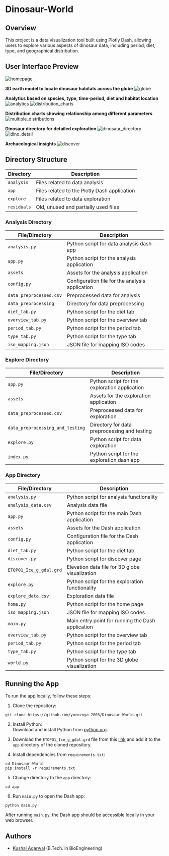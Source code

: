 # Dinosaur-World

## Overview

This project is a data visualization tool built using Plotly Dash, allowing users to explore various aspects of dinosaur data, including period, diet, type, and geographical distribution.

## User Interface Preview
![homepage](https://github.com/yorozuya-2003/Dinosaur-World/assets/101598170/2bbb1f51-2ddc-4040-87c2-a902b8f31f50)

**3D earth model to locate dinosaur habitats across the globe**
![globe](https://github.com/yorozuya-2003/Dinosaur-World/assets/101598170/10922b29-07c3-4abc-a59c-645892b434a4)

**Analytics based on species, type, time-period, diet and habitat location**
![analytics](https://github.com/yorozuya-2003/Dinosaur-World/assets/101598170/0020ccb9-0ee7-4a48-b0c4-2d80632f1b82)
![distribution_charts](https://github.com/yorozuya-2003/Dinosaur-World/assets/101598170/f465b087-114b-4010-8565-3157a07e800b)

**Distribution charts showing relationship among different parameters**
![multiple_distributions](https://github.com/yorozuya-2003/Dinosaur-World/assets/101598170/dbfe58a3-0060-439f-9bab-e3518ebb77f4)

**Dinosaur directory for detailed exploration**
![dinosaur_directory](https://github.com/yorozuya-2003/Dinosaur-World/assets/101598170/2b4c5156-35af-4a97-a9d2-50d4698213ae)
![dino_detail](https://github.com/yorozuya-2003/Dinosaur-World/assets/101598170/530cacef-73c7-42b4-9f3c-76f8aa3d8350)

**Archaeological insights**
![discover](https://github.com/yorozuya-2003/Dinosaur-World/assets/101598170/46060753-e54d-4dcc-86f6-577edae817e6)

## Directory Structure

| Directory       | Description                                                  |
|-----------------|--------------------------------------------------------------|
| `analysis`      | Files related to data analysis                               |
| `app`           | Files related to the Plotly Dash application                 |
| `explore`       | Files related to data exploration                             |
| `residuals`       | Old, unused and partially used files                             |

### Analysis Directory

| File/Directory          | Description                                            |
|-------------------------|--------------------------------------------------------|
| `analysis.py`           | Python script for data analysis dash app               |
| `app.py`                | Python script for the analysis application             |
| `assets`                | Assets for the analysis application                    |
| `config.py`             | Configuration file for the analysis application       |
| `data_preprocessed.csv` | Preprocessed data for analysis                         |
| `data_preprocessing`    | Directory for data preprocessing                       |
| `diet_tab.py`           | Python script for the diet tab                         |
| `overview_tab.py`       | Python script for the overview tab                     |
| `period_tab.py`         | Python script for the period tab                       |
| `type_tab.py`           | Python script for the type tab                         |
| `iso_mapping.json`      | JSON file for mapping ISO codes                        |

### Explore Directory

| File/Directory             | Description                                      |
|----------------------------|--------------------------------------------------|
| `app.py`                   | Python script for the exploration application    |
| `assets`                   | Assets for the exploration application           |
| `data_preprocessed.csv`    | Preprocessed data for exploration                |
| `data_preprocessing_and_testing` | Directory for data preprocessing and testing |
| `explore.py`               | Python script for data exploration               |
| `index.py`                 | Python script for the exploration dash app   |

### App Directory

| File/Directory          | Description                                          |
|-------------------------|------------------------------------------------------|
| `analysis.py`           | Python script for analysis functionality            |
| `analysis_data.csv`     | Analysis data file                                   |
| `app.py`                | Python script for the main Dash application          |
| `assets`                | Assets for the Dash application                      |
| `config.py`             | Configuration file for the Dash application          |
| `diet_tab.py`           | Python script for the diet tab                       |
| `discover.py`           | Python script for discover page                     |
| `ETOPO1_Ice_g_gdal.grd` | Elevation data file for 3D globe visualization       |
| `explore.py`            | Python script for the exploration functionality      |
| `explore_data.csv`      | Exploration data file                                |
| `home.py`               | Python script for the home page                      |
| `iso_mapping.json`      | JSON file for mapping ISO codes                      |
| `main.py`               | Main entry point for running the Dash application    |
| `overview_tab.py`       | Python script for the overview tab                   |
| `period_tab.py`         | Python script for the period tab                     |
| `type_tab.py`           | Python script for the type tab                       |
| `world.py`              | Python script for the 3D globe visualization        |

## Running the App
To run the app locally, follow these steps:
1. Clone the repository:
```{bash}
git clone https://github.com/yorozuya-2003/Dinosaur-World.git
```
2. Install Python:  
Download and install Python from [python.org](https://www.python.org/downloads/).

3. Download the `ETOPO1_Ice_g_gdal.grd` file from this [link](https://drive.google.com/drive/folders/1v-2-lihXYj4v6goGP2eZVR27SCCvGeGF) and add it to the `app` directory of the cloned repository.

4. Install dependencies from `requirements.txt`:
```{bash}
cd Dinosaur-World
pip install -r requirements.txt
```

5. Change directory to the `app` directory:
```{bash}
cd app
```

6. Run `main.py` to open the Dash app:
```{bash}
python main.py
```

After running `main.py`, the Dash app should be accessible locally in your web browser.


## Authors
- [Kushal Agarwal](mailto:agarwal.26@iitj.ac.in) (B.Tech. in BioEngineering)  

